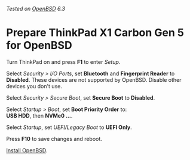 _Tested on [OpenBSD](/openbsd/) 6.3_

# Prepare ThinkPad X1&nbsp;Carbon Gen&nbsp;5 for OpenBSD

Turn ThinkPad on and press **F1** to enter _Setup_.

Select _Security > I/O Ports_, set **Bluetooth** and **Fingerprint
Reader** to **Disabled**. These devices are not supported by OpenBSD.
Disable other devices you don't use.

Select _Security > Secure Boot_, set **Secure Boot** to **Disabled**.

Select _Startup > Boot_, set **Boot Priority Order** to:<br> **USB
HDD**, then **NVMe0 ...**.

Select _Startup_, set _UEFI/Legacy Boot_ to **UEFI Only**.

Press **F10** to save changes and reboot.

[Install OpenBSD](install.html).
